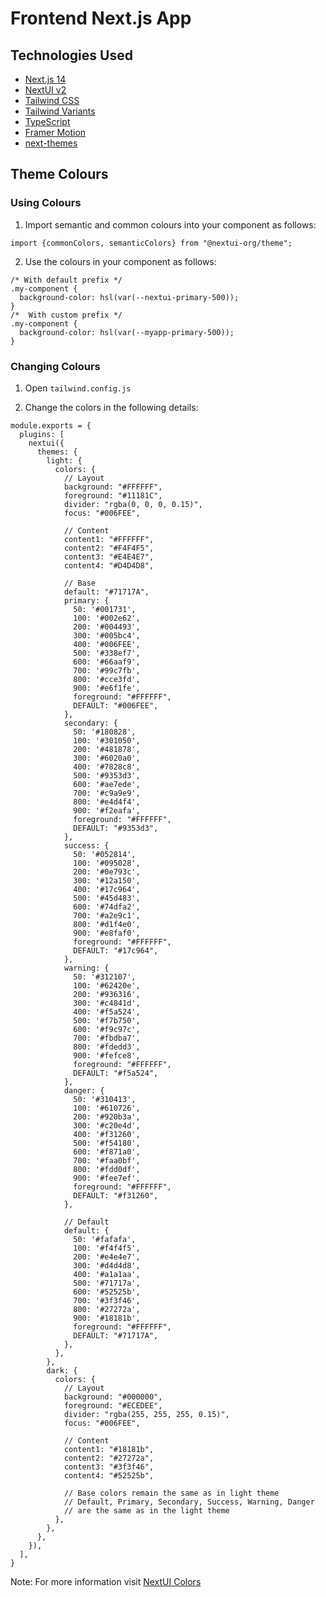 # Frontend Next.js App

## Technologies Used

- [Next.js 14](https://nextjs.org/docs/getting-started)
- [NextUI v2](https://nextui.org/)
- [Tailwind CSS](https://tailwindcss.com/)
- [Tailwind Variants](https://tailwind-variants.org)
- [TypeScript](https://www.typescriptlang.org/)
- [Framer Motion](https://www.framer.com/motion/)
- [next-themes](https://github.com/pacocoursey/next-themes)

## Theme Colours

### Using Colours

1. Import semantic and common colours into your component as follows:
```
import {commonColors, semanticColors} from "@nextui-org/theme";
```

2. Use the colours in your component as follows:
```
/* With default prefix */
.my-component {
  background-color: hsl(var(--nextui-primary-500));
}
/*  With custom prefix */
.my-component {
  background-color: hsl(var(--myapp-primary-500));
}
```

### Changing Colours

1. Open `tailwind.config.js`

2. Change the colors in the following details:
```
module.exports = {
  plugins: [
    nextui({
      themes: {
        light: {
          colors: {
            // Layout
            background: "#FFFFFF",
            foreground: "#11181C",
            divider: "rgba(0, 0, 0, 0.15)",
            focus: "#006FEE",

            // Content
            content1: "#FFFFFF",
            content2: "#F4F4F5",
            content3: "#E4E4E7",
            content4: "#D4D4D8",

            // Base
            default: "#71717A",
            primary: {
              50: '#001731',
              100: '#002e62',
              200: '#004493',
              300: '#005bc4',
              400: '#006FEE',
              500: '#338ef7',
              600: '#66aaf9',
              700: '#99c7fb',
              800: '#cce3fd',
              900: '#e6f1fe',
              foreground: "#FFFFFF",
              DEFAULT: "#006FEE",
            },
            secondary: {
              50: '#180828',
              100: '#301050',
              200: '#481878',
              300: '#6020a0',
              400: '#7828c8',
              500: '#9353d3',
              600: '#ae7ede',
              700: '#c9a9e9',
              800: '#e4d4f4',
              900: '#f2eafa',
              foreground: "#FFFFFF",
              DEFAULT: "#9353d3",
            },
            success: {
              50: '#052814',
              100: '#095028',
              200: '#0e793c',
              300: '#12a150',
              400: '#17c964',
              500: '#45d483',
              600: '#74dfa2',
              700: '#a2e9c1',
              800: '#d1f4e0',
              900: '#e8faf0',
              foreground: "#FFFFFF",
              DEFAULT: "#17c964",
            },
            warning: {
              50: '#312107',
              100: '#62420e',
              200: '#936316',
              300: '#c4841d',
              400: '#f5a524',
              500: '#f7b750',
              600: '#f9c97c',
              700: '#fbdba7',
              800: '#fdedd3',
              900: '#fefce8',
              foreground: "#FFFFFF",
              DEFAULT: "#f5a524",
            },
            danger: {
              50: '#310413',
              100: '#610726',
              200: '#920b3a',
              300: '#c20e4d',
              400: '#f31260',
              500: '#f54180',
              600: '#f871a0',
              700: '#faa0bf',
              800: '#fdd0df',
              900: '#fee7ef',
              foreground: "#FFFFFF",
              DEFAULT: "#f31260",
            },

            // Default
            default: {
              50: '#fafafa',
              100: '#f4f4f5',
              200: '#e4e4e7',
              300: '#d4d4d8',
              400: '#a1a1aa',
              500: '#71717a',
              600: '#52525b',
              700: '#3f3f46',
              800: '#27272a',
              900: '#18181b',
              foreground: "#FFFFFF",
              DEFAULT: "#71717A",
            },
          },
        },
        dark: {
          colors: {
            // Layout
            background: "#000000",
            foreground: "#ECEDEE",
            divider: "rgba(255, 255, 255, 0.15)",
            focus: "#006FEE",

            // Content
            content1: "#18181b",
            content2: "#27272a",
            content3: "#3f3f46",
            content4: "#52525b",

            // Base colors remain the same as in light theme
            // Default, Primary, Secondary, Success, Warning, Danger
            // are the same as in the light theme
          },
        },
      },
    }),
  ],
}

```

Note:
For more information visit [NextUI Colors](https://nextui.org/docs/customization/colors#javascript-variables)


